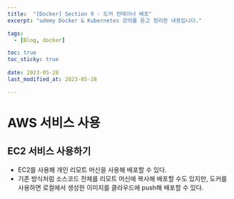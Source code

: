 ```yaml
---
title:  "[Docker] Section 9 - 도커 컨테이너 배포"
excerpt: "udemy Docker & Kubernetes 강의를 듣고 정리한 내용입니다."

tags:
  - [Blog, docker]

toc: true
toc_sticky: true
 
date: 2023-05-28
last_modified_at: 2023-05-28

---
```


# AWS 서비스 사용

## EC2 서비스 사용하기

- EC2를 사용해 개인 리모트 머신을 사용해 배포할 수 있다.
- 기존 방식처럼 소스코드 전체를 리모트 머신에 복사해 배포할 수도 있지만, 도커를 사용하면 로컬에서 생성한 이미지를 클라우드에 push해 배포할 수 있다.